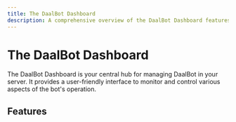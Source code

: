 ```yaml
---
title: The DaalBot Dashboard
description: A comprehensive overview of the DaalBot Dashboard features and functionalities.
---
```


# The DaalBot Dashboard
The DaalBot Dashboard is your central hub for managing DaalBot in your server. It provides a user-friendly interface to monitor and control various aspects of the bot's operation.

## Features
